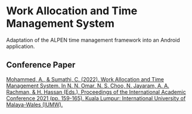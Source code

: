 # Work Allocation and Time Management System
Adaptation of the ALPEN time management framework into an Android application.

## Conference Paper
[Mohammed, A., & Sumathi, C. (2022). Work Allocation and Time Management System. In N. N. Omar, N. S. Choo, N. Jayaram, A. A. Rachman, & H. Hassan (Eds.), Proceedings of the International Academic Conference 2021 (pp. 159-165). Kuala Lumpur: International University of Malaya-Wales (IUMW).](https://www.iumw.edu.my/wp-content/uploads/2022/06/IUMW-IAC-2021-Proceedings.pdf)
